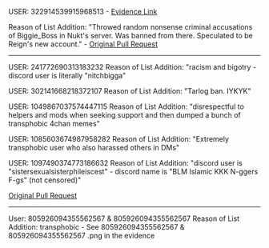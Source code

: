 
USER: 322914539915968513 - [Evidence Link](https://raw.githubusercontent.com/NomadsReach/GlobalBanList/main/Evidence%20Dump/Images/User%20322914539915968513.png) 

Reason of List Addition: "Throwed random nonsense criminal accusations of Biggie_Boss in Nukt's server. Was banned from there. Speculated to be Reign's new account." - [Original Pull Request](https://github.com/NomadsReach/GlobalBanList/pull/1)

---
USER: 241772690313183232  Reason of List Addition: "racism and bigotry - discord user is literally "nitchbigga"

USER: 302141668218372107  Reason of List Addition: "Tarlog ban. IYKYK"

USER: 1049867037574447115 Reason of List Addition: "disrespectful to helpers and mods when seeking support and then dumped a bunch of transphobic 4chan memes"

USER: 1085603674987958282 Reason of List Addition: "Extremely transphobic user who also harassed others in DMs"

USER: 1097490374773186632 Reason of List Addition: "discord user is "sistersexualsisterphileiscest" - discord name is "BLM Islamic KKK N-ggers F-gs" (not censored)" 

[Original Pull Request](https://github.com/NomadsReach/GlobalBanList/pull/4)

---

User: 805926094355562567 & 805926094355562567   Reason of List Addition: transphobic - See 805926094355562567 & 805926094355562567 .png in the evidence 
